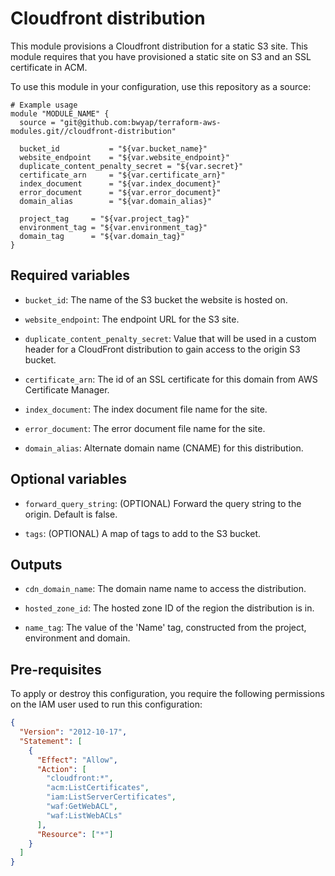 # Cloudfront distribution

This module provisions a Cloudfront distribution for a static S3 site.
This module requires that you have provisioned a static site on S3 and an SSL certificate in ACM.

To use this module in your configuration, use this repository as a source:

```hcl
# Example usage
module "MODULE_NAME" {
  source = "git@github.com:bwyap/terraform-aws-modules.git//cloudfront-distribution"

  bucket_id           = "${var.bucket_name}"
  website_endpoint    = "${var.website_endpoint}"
  duplicate_content_penalty_secret = "${var.secret}"
  certificate_arn     = "${var.certificate_arn}"
  index_document      = "${var.index_document}"
  error_document      = "${var.error_document}"
  domain_alias        = "${var.domain_alias}"

  project_tag     = "${var.project_tag}"
  environment_tag = "${var.environment_tag}"
  domain_tag      = "${var.domain_tag}"
}
```

## Required variables

- `bucket_id`: The name of the S3 bucket the website is hosted on.

- `website_endpoint`: The endpoint URL for the S3 site.

- `duplicate_content_penalty_secret`: Value that will be used in a custom header for a CloudFront distribution to gain access to the origin S3 bucket.

- `certificate_arn`: The id of an SSL certificate for this domain from AWS Certificate Manager.

- `index_document`: The index document file name for the site.

- `error_document`: The error document file name for the site.

- `domain_alias`: Alternate domain name (CNAME) for this distribution.


## Optional variables

- `forward_query_string`: (OPTIONAL) Forward the query string to the origin. Default is false.

- `tags`: (OPTIONAL) A map of tags to add to the S3 bucket.


## Outputs

- `cdn_domain_name`: The domain name name to access the distribution.

- `hosted_zone_id`: The hosted zone ID of the region the distribution is in.

- `name_tag`: The value of the 'Name' tag, constructed from the project, environment and domain.


## Pre-requisites

To apply or destroy this configuration, you require the following permissions on the IAM user used to run this configuration:

```json
{
  "Version": "2012-10-17",
  "Statement": [
    {
      "Effect": "Allow",
      "Action": [
        "cloudfront:*",
        "acm:ListCertificates",
        "iam:ListServerCertificates",
        "waf:GetWebACL",
        "waf:ListWebACLs"
      ],
      "Resource": ["*"]
    }
  ]
}
```
